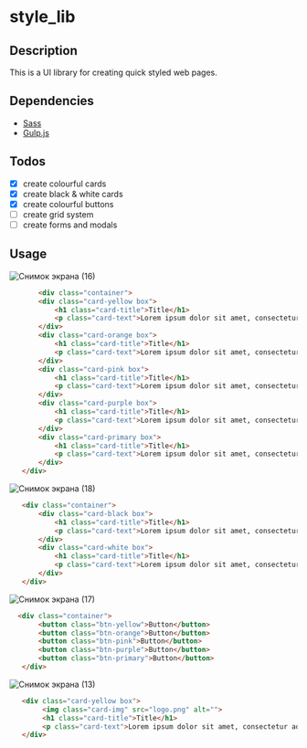 # style_lib

## Description
This is a UI library for creating quick styled web pages.
## Dependencies
- [Sass](https://sass-lang.com/)
- [Gulp.js](https://gulpjs.com/)

## Todos
- [x] create colourful cards
- [x] create black & white cards
- [x] create colourful buttons
- [ ] create grid system
- [ ] create forms and modals

## Usage
![Снимок экрана (16)](https://user-images.githubusercontent.com/84850871/168440097-db41912c-eb5f-4348-a358-434aad4c4e0c.png)
 ```html
        <div class="container">
        <div class="card-yellow box">
            <h1 class="card-title">Title</h1>
            <p class="card-text">Lorem ipsum dolor sit amet, consectetur adipisicing elit. Accusamus, atque.</p>
        </div>
        <div class="card-orange box">
            <h1 class="card-title">Title</h1>
            <p class="card-text">Lorem ipsum dolor sit amet, consectetur adipisicing elit. Accusamus, atque.</p>
        </div>
        <div class="card-pink box">
            <h1 class="card-title">Title</h1>
            <p class="card-text">Lorem ipsum dolor sit amet, consectetur adipisicing elit. Accusamus, atque.</p>
        </div>
        <div class="card-purple box">
            <h1 class="card-title">Title</h1>
            <p class="card-text">Lorem ipsum dolor sit amet, consectetur adipisicing elit. Accusamus, atque.</p>
        </div>
        <div class="card-primary box">
            <h1 class="card-title">Title</h1>
            <p class="card-text">Lorem ipsum dolor sit amet, consectetur adipisicing elit. Accusamus, atque.</p>
        </div>
    </div>
 ```

![Снимок экрана (18)](https://user-images.githubusercontent.com/84850871/168440103-b3e4fc48-bdec-4de1-b999-db0b9de41d96.png)
 ```html
    <div class="container">
        <div class="card-black box">
            <h1 class="card-title">Title</h1>
            <p class="card-text">Lorem ipsum dolor sit amet, consectetur adipisicing elit. Accusamus, atque.</p>
        </div>
        <div class="card-white box">
            <h1 class="card-title">Title</h1>
            <p class="card-text">Lorem ipsum dolor sit amet, consectetur adipisicing elit. Accusamus, atque.</p>
        </div>
    </div>
```

![Снимок экрана (17)](https://user-images.githubusercontent.com/84850871/168440114-e9d8bb60-9cde-430e-aec9-f7f4100d90db.png)
 ```html
   <div class="container">
        <button class="btn-yellow">Button</button>
        <button class="btn-orange">Button</button>
        <button class="btn-pink">Button</button>
        <button class="btn-purple">Button</button>
        <button class="btn-primary">Button</button>
    </div>
```
![Снимок экрана (13)](https://user-images.githubusercontent.com/84850871/168440786-ca0c6c4b-45af-4c94-8e17-9ab1eb26ade9.png)
```html
   <div class="card-yellow box">
        <img class="card-img" src="logo.png" alt="">
        <h1 class="card-title">Title</h1>
        <p class="card-text">Lorem ipsum dolor sit amet, consectetur adipisicing elit. Accusamus, atque.</p>
   </div>
```

